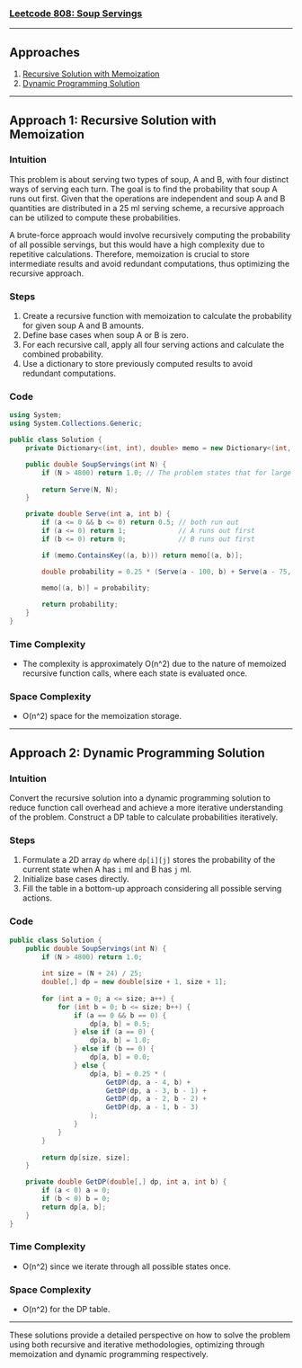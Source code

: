 ### [Leetcode 808: Soup Servings](https://leetcode.com/problems/soup-servings/)

---

## Approaches

1. [Recursive Solution with Memoization](#approach-1)
2. [Dynamic Programming Solution](#approach-2)

---

## Approach 1: Recursive Solution with Memoization

### Intuition

This problem is about serving two types of soup, A and B, with four distinct ways of serving each turn. The goal is to find the probability that soup A runs out first. Given that the operations are independent and soup A and B quantities are distributed in a 25 ml serving scheme, a recursive approach can be utilized to compute these probabilities.

A brute-force approach would involve recursively computing the probability of all possible servings, but this would have a high complexity due to repetitive calculations. Therefore, memoization is crucial to store intermediate results and avoid redundant computations, thus optimizing the recursive approach.

### Steps

1. Create a recursive function with memoization to calculate the probability for given soup A and B amounts.
2. Define base cases when soup A or B is zero.
3. For each recursive call, apply all four serving actions and calculate the combined probability.
4. Use a dictionary to store previously computed results to avoid redundant computations.

### Code

```csharp
using System;
using System.Collections.Generic;

public class Solution {
    private Dictionary<(int, int), double> memo = new Dictionary<(int, int), double>();

    public double SoupServings(int N) {
        if (N > 4800) return 1.0; // The problem states that for large values of N, the probability approaches 1.
        
        return Serve(N, N);
    }

    private double Serve(int a, int b) {
        if (a <= 0 && b <= 0) return 0.5; // both run out
        if (a <= 0) return 1;             // A runs out first
        if (b <= 0) return 0;             // B runs out first

        if (memo.ContainsKey((a, b))) return memo[(a, b)];

        double probability = 0.25 * (Serve(a - 100, b) + Serve(a - 75, b - 25) + Serve(a - 50, b - 50) + Serve(a - 25, b - 75));

        memo[(a, b)] = probability;
        
        return probability;
    }
}
```

### Time Complexity

- The complexity is approximately O(n^2) due to the nature of memoized recursive function calls, where each state is evaluated once.

### Space Complexity

- O(n^2) space for the memoization storage.

---

## Approach 2: Dynamic Programming Solution

### Intuition

Convert the recursive solution into a dynamic programming solution to reduce function call overhead and achieve a more iterative understanding of the problem. Construct a DP table to calculate probabilities iteratively.

### Steps

1. Formulate a 2D array `dp` where `dp[i][j]` stores the probability of the current state when A has `i` ml and B has `j` ml.
2. Initialize base cases directly.
3. Fill the table in a bottom-up approach considering all possible serving actions.

### Code

```csharp
public class Solution {
    public double SoupServings(int N) {
        if (N > 4800) return 1.0;
        
        int size = (N + 24) / 25;
        double[,] dp = new double[size + 1, size + 1];
        
        for (int a = 0; a <= size; a++) {
            for (int b = 0; b <= size; b++) {
                if (a == 0 && b == 0) {
                    dp[a, b] = 0.5;
                } else if (a == 0) {
                    dp[a, b] = 1.0;
                } else if (b == 0) {
                    dp[a, b] = 0.0;
                } else {
                    dp[a, b] = 0.25 * (
                        GetDP(dp, a - 4, b) + 
                        GetDP(dp, a - 3, b - 1) + 
                        GetDP(dp, a - 2, b - 2) + 
                        GetDP(dp, a - 1, b - 3)
                    );
                }
            }
        }
        
        return dp[size, size];
    }

    private double GetDP(double[,] dp, int a, int b) {
        if (a < 0) a = 0;
        if (b < 0) b = 0;
        return dp[a, b];
    }
}
```

### Time Complexity

- O(n^2) since we iterate through all possible states once.

### Space Complexity

- O(n^2) for the DP table.

---

These solutions provide a detailed perspective on how to solve the problem using both recursive and iterative methodologies, optimizing through memoization and dynamic programming respectively.

